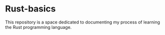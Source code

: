 # Rust-basics
This repository is a space dedicated to documenting my process of learning the Rust programming language.
